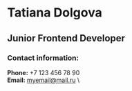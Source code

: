 # Tatiana Dolgova  

## Junior Frontend Developer 

### Contact information:

**Phone:** +7 123 456 78 90 \
**Email:** myemail@mail.ru \
